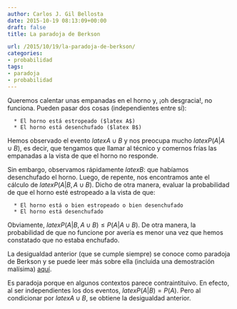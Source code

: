 ```yaml
---
author: Carlos J. Gil Bellosta
date: 2015-10-19 08:13:09+00:00
draft: false
title: La paradoja de Berkson

url: /2015/10/19/la-paradoja-de-berkson/
categories:
- probabilidad
tags:
- paradoja
- probabilidad
---
```


Queremos calentar unas empanadas en el horno y, ¡oh desgracia!, no funciona. Pueden pasar dos cosas (independientes entre sí):



	  * El horno está estropeado ($latex A$)
	  * El horno está desenchufado ($latex B$)


Hemos observado el evento $latex A \cup B$ y nos preocupa mucho $latex P(A | A \cup B)$, es decir, que tengamos que llamar al técnico y comernos frías las empanadas a la vista de que el horno no responde.

Sin embargo, observamos rápidamente $latex B$: que habíamos desenchufado el horno. Luego, de repente, nos encontramos ante el cálculo de $latex P(A | B, A \cup B)$. Dicho de otra manera, evaluar la probabilidad de que el horno esté estropeado a la vista de que:


	  * El horno está o bien estropeado o bien desenchufado
	  * El horno está desenchufado


Obviamente, $latex P(A|B,A \cup B) \leq P(A|A\cup B)$. De otra manera, la probabilidad de que no funcione por avería es menor una vez que hemos constatado que no estaba enchufado.

La desigualdad anterior (que se cumple siempre) se conoce como paradoja de Berkson y se puede leer más sobre ella (incluida una demostración malísima) [aquí](https://en.wikipedia.org/wiki/Berkson%27s_paradox).

Es paradoja porque en algunos contextos parece contraintituivo. En efecto, al ser independientes los dos eventos, $latex P(A|B) =  P(A)$. Pero al condicionar por $latex A \cup B$, se obtiene la desigualdad anterior.

